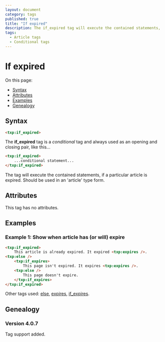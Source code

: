 ```yaml
---
layout: document
category: tags
published: true
title: "If expired"
description: The if_expired tag will execute the contained statements, if a particular article is expired.
tags:
  - Article tags
  - Conditional tags
---
```


# If expired

On this page:

* [Syntax](#syntax)
* [Attributes](#attributes)
* [Examples](#examples)
* [Genealogy](#genealogy)

## Syntax

~~~ html
<txp:if_expired>
~~~

The **if_expired** tag is a *conditional* tag and always used as an opening and closing pair, like this...

~~~ html
<txp:if_expired>
    ...conditional statement...
</txp:if_expired>
~~~

The tag will execute the contained statements, if a particular article is expired. Should be used in an 'article' type form.

## Attributes

This tag has no attributes.

## Examples

### Example 1: Show when article has (or will) expire

~~~ html
<txp:if_expired>
    This article is already expired. It expired <txp:expires />.
<txp:else />
    <txp:if_expires>
        This page isn't expired. It expires <txp:expires />.
    <txp:else />
        This page doesn't expire.
    </txp:if_expires>
</txp:if_expired>
~~~

Other tags used: [else](else), [expires](expires), [if_expires](if_expires).

## Genealogy

### Version 4.0.7

Tag support added.
